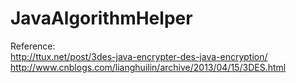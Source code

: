 JavaAlgorithmHelper
================================

Reference:  
<http://ttux.net/post/3des-java-encrypter-des-java-encryption/>  
<http://www.cnblogs.com/lianghuilin/archive/2013/04/15/3DES.html>
